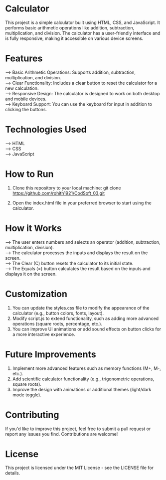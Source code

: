 # Calculator

This project is a simple calculator built using HTML, CSS, and JavaScript. It performs basic arithmetic operations like addition, subtraction, multiplication, and division. The calculator has a user-friendly interface and is fully responsive, making it accessible on various device screens.

# Features

--> Basic Arithmetic Operations: Supports addition, subtraction, multiplication, and division.        
--> Clear Functionality: Includes a clear button to reset the calculator for a new calculation.        
--> Responsive Design: The calculator is designed to work on both desktop and mobile devices.       
--> Keyboard Support: You can use the keyboard for input in addition to clicking the buttons.

# Technologies Used

--> HTML   
--> CSS    
--> JavaScript

# How to Run

1. Clone this repository to your local machine:
   git clone https://github.com/rohith1921/CodSoft_03.git

2. Open the index.html file in your preferred browser to start using the calculator.

# How it Works 

--> The user enters numbers and selects an operator (addition, subtraction, multiplication, division).        
--> The calculator processes the inputs and displays the result on the screen.        
--> The Clear (C) button resets the calculator to its initial state.         
--> The Equals (=) button calculates the result based on the inputs and displays it on the screen.

# Customization 

1. You can update the styles.css file to modify the appearance of the calculator (e.g., button colors, fonts, layout).
2. Modify script.js to extend functionality, such as adding more advanced operations (square roots, percentage, etc.).
3. You can improve UI animations or add sound effects on button clicks for a more interactive experience.


# Future Improvements

1. Implement more advanced features such as memory functions (M+, M-, etc.).
2. Add scientific calculator functionality (e.g., trigonometric operations, square roots).
3. Improve the design with animations or additional themes (light/dark mode toggle).


# Contributing 

If you'd like to improve this project, feel free to submit a pull request or report any issues you find. Contributions are welcome!

# License

This project is licensed under the MIT License - see the LICENSE file for details.


